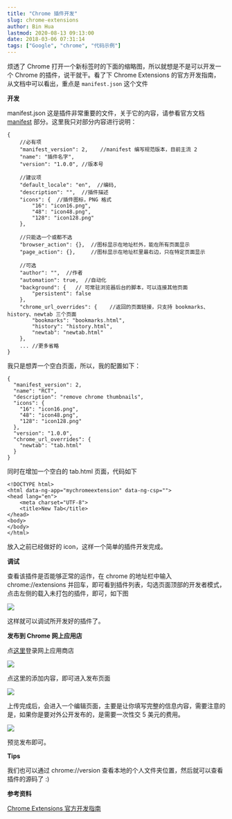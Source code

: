 ```yaml
---
title: "Chrome 插件开发"
slug: chrome-extensions
author: Bin Hua
lastmod: 2020-08-13 09:13:00
date: 2018-03-06 07:31:14
tags: ["Google", "chrome", "代码示例"]
---
```


烦透了 Chrome 打开一个新标签时的下面的缩略图，所以就想是不是可以开发一个 Chrome 的插件，说干就干。看了下 Chrome Extensions 的官方开发指南，从文档中可以看出，重点是 `manifest.json` 这个文件

**开发**

manifest.json 这是插件非常重要的文件，关于它的内容，请参看官方文档 [manifest](https://developer.chrome.com/extensions/manifest) 部分。这里我只对部分内容进行说明：

```
{
    //必有项
    "manifest_version": 2,    //manifest 编写规范版本，目前主流 2
    "name": "插件名字",
    "version": "1.0.0", //版本号

    //建议项
    "default_locale": "en",  //编码,
    "description": "",  //插件描述
    "icons": {  //插件图标，PNG 格式
        "16": "icon16.png",
        "48": "icon48.png",
        "128": "icon128.png"
    },

    //只能选一个或都不选
    "browser_action": {},  //图标显示在地址栏外，能在所有页面显示
    "page_action": {},     //图标显示在地址栏里最右边，只在特定页面显示

    //可选
    "author": "",  //作者
    "automation": true,  //自动化
    "background": {   // 可常驻浏览器后台的脚本，可以连接其他页面
        "persistent": false
    },
    "chrome_url_overrides": {    //返回的页面链接，只支持 bookmarks、history、newtab 三个页面
        "bookmarks": "bookmarks.html",
        "history": "history.html",
        "newtab": "newtab.html"
    },
    ... //更多省略
}
```

我只是想弄一个空白页面，所以，我的配置如下：

```
{
  "manifest_version": 2,
  "name": "RCT",
  "description": "remove chrome thumbnails",
  "icons": {
    "16": "icon16.png",
    "48": "icon48.png",
    "128": "icon128.png"
  },
  "version": "1.0.0",
  "chrome_url_overrides": {
    "newtab": "tab.html"
  }
}
```

同时在增加一个空白的 tab.html 页面，代码如下

```
<!DOCTYPE html>
<html data-ng-app="mychromeextension" data-ng-csp="">
<head lang="en">
    <meta charset="UTF-8">
    <title>New Tab</title>
</head>
<body>
</body>
</html>
```

放入之前已经做好的 icon，这样一个简单的插件开发完成。

**调试**

查看该插件是否能够正常的运作，在 chrome 的地址栏中输入 chrome://extensions 并回车，即可看到插件列表，勾选页面顶部的开发者模式，点击左侧的载入未打包的插件，即可，如下图

![](/imgs/chromeextensions_01.png)

这样就可以调试所开发好的插件了。

**发布到 Chrome 网上应用店**

点[这里](https://chrome.google.com/webstore/developer/dashboard)登录网上应用商店

![](/imgs/chromeextensions_02.png)

点这里的添加内容，即可进入发布页面

![](/imgs/chromeextensions_03.png)

上传完成后，会进入一个编辑页面，主要是让你填写完整的信息内容，需要注意的是，如果你是要对外公开发布的，是需要一次性交 5 美元的费用。

![](/imgs/chromeextensions_04.png)

预览发布即可。

**Tips**

我们也可以通过 chrome://version 查看本地的个人文件夹位置，然后就可以查看插件的源码了 :)

**参考资料**

[Chrome Extensions 官方开发指南](https://developer.chrome.com/extensions)
